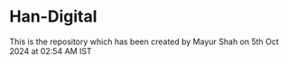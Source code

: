 # Han-Digital
This is the repository which has been created by Mayur Shah on 5th Oct 2024 at 02:54 AM IST
